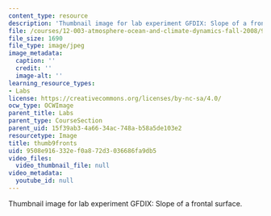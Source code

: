 ```yaml
---
content_type: resource
description: 'Thumbnail image for lab experiment GFDIX: Slope of a frontal surface.'
file: /courses/12-003-atmosphere-ocean-and-climate-dynamics-fall-2008/9508e916332ef0a872d3036686fa9db5_thumb9fronts.jpg
file_size: 1690
file_type: image/jpeg
image_metadata:
  caption: ''
  credit: ''
  image-alt: ''
learning_resource_types:
- Labs
license: https://creativecommons.org/licenses/by-nc-sa/4.0/
ocw_type: OCWImage
parent_title: Labs
parent_type: CourseSection
parent_uid: 15f39ab3-4a66-34ac-748a-b58a5de103e2
resourcetype: Image
title: thumb9fronts
uid: 9508e916-332e-f0a8-72d3-036686fa9db5
video_files:
  video_thumbnail_file: null
video_metadata:
  youtube_id: null
---
```

Thumbnail image for lab experiment GFDIX: Slope of a frontal surface.